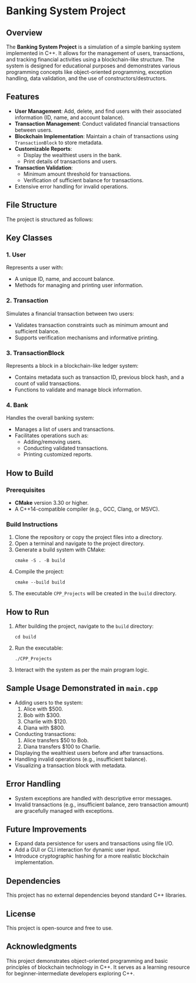 # Banking System Project

## Overview
The **Banking System Project** is a simulation of a simple banking system implemented in C++. It allows for the management of users, transactions, and tracking financial activities using a blockchain-like structure. The system is designed for educational purposes and demonstrates various programming concepts like object-oriented programming, exception handling, data validation, and the use of constructors/destructors.

## Features
- **User Management**: Add, delete, and find users with their associated information (ID, name, and account balance).
- **Transaction Management**: Conduct validated financial transactions between users.
- **Blockchain Implementation**: Maintain a chain of transactions using `TransactionBlock` to store metadata.
- **Customizable Reports**:
    - Display the wealthiest users in the bank.
    - Print details of transactions and users.
- **Transaction Validation**:
    - Minimum amount threshold for transactions.
    - Verification of sufficient balance for transactions.
- Extensive error handling for invalid operations.

## File Structure
The project is structured as follows:
## Key Classes
### 1. **User**
Represents a user with:
- A unique ID, name, and account balance.
- Methods for managing and printing user information.

### 2. **Transaction**
Simulates a financial transaction between two users:
- Validates transaction constraints such as minimum amount and sufficient balance.
- Supports verification mechanisms and informative printing.

### 3. **TransactionBlock**
Represents a block in a blockchain-like ledger system:
- Contains metadata such as transaction ID, previous block hash, and a count of valid transactions.
- Functions to validate and manage block information.

### 4. **Bank**
Handles the overall banking system:
- Manages a list of users and transactions.
- Facilitates operations such as:
    - Adding/removing users.
    - Conducting validated transactions.
    - Printing customized reports.

## How to Build
### Prerequisites
- **CMake** version 3.30 or higher.
- A C++14-compatible compiler (e.g., GCC, Clang, or MSVC).

### Build Instructions
1. Clone the repository or copy the project files into a directory.
2. Open a terminal and navigate to the project directory.
3. Generate a build system with CMake:
   ```
   cmake -S . -B build
   ```
4. Compile the project:
   ```
   cmake --build build
   ```
5. The executable `CPP_Projects` will be created in the `build` directory.

## How to Run
1. After building the project, navigate to the `build` directory:
   ```
   cd build
   ```
2. Run the executable:
   ```
   ./CPP_Projects
   ```
3. Interact with the system as per the main program logic.

## Sample Usage Demonstrated in `main.cpp`
- Adding users to the system:
    1. Alice with $500.
    2. Bob with $300.
    3. Charlie with $120.
    4. Diana with $800.
- Conducting transactions:
    1. Alice transfers $50 to Bob.
    2. Diana transfers $100 to Charlie.
- Displaying the wealthiest users before and after transactions.
- Handling invalid operations (e.g., insufficient balance).
- Visualizing a transaction block with metadata.

## Error Handling
- System exceptions are handled with descriptive error messages.
- Invalid transactions (e.g., insufficient balance, zero transaction amount) are gracefully managed with exceptions.

## Future Improvements
- Expand data persistence for users and transactions using file I/O.
- Add a GUI or CLI interaction for dynamic user input.
- Introduce cryptographic hashing for a more realistic blockchain implementation.

## Dependencies
This project has no external dependencies beyond standard C++ libraries.

## License
This project is open-source and free to use.

## Acknowledgments
This project demonstrates object-oriented programming and basic principles of blockchain technology in C++. It serves as a learning resource for beginner-intermediate developers exploring C++.